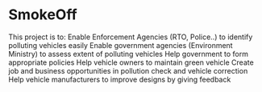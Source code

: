 # SmokeOff

This project is to:
Enable Enforcement Agencies (RTO, Police..) to identify polluting vehicles easily
Enable government agencies (Environment Ministry) to assess extent of polluting vehicles
Help government to form appropriate policies
Help vehicle owners to maintain green vehicle
Create job and business opportunities in pollution check and vehicle correction
Help vehicle manufacturers to improve designs by giving feedback
